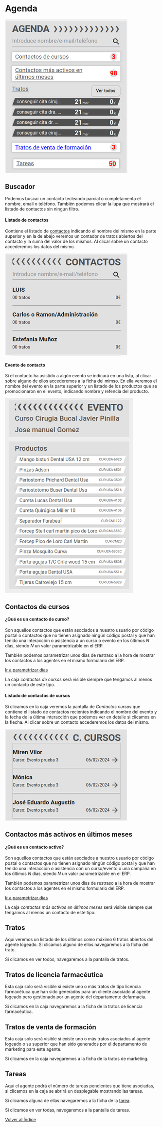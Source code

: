 # Agenda

![Agenda](./img/agenda.png)

## Buscador

Podemos buscar un contacto tecleando parcial o completamenta el nombre, email o teléfono. También podemos clicar la lupa que mostrará el listado de contactos sin ningún filtro.

#### Listado de contactos

Contiene el listado de [contactos](./contacto.md) indicando el nombre del mismo en la parte superior y en la de abajo veremos un contador de tratos abiertos del contacto y la suma del valor de los mismos. Al clicar sobre un contacto accederemos los datos del mismo.

![Lista contactos recientes](./img/listacontactos.png)

#### Evento de contacto

Si el contacto ha asistido a algún evento se indicará en una lista, al clicar sobre alguno de ellos accederemos a la ficha del mimso. En ella veremos el nombre del evento en la parte superior y un listado de los productos que se promocionaron en el evento, indicando nombre y refencia del producto.

![Lista eventos contacto](./img/datosevento.png)

## Contactos de cursos

#### ¿Qué es un contacto de curso?

 Son aquellos contactos que están asociados a nuestro usuario por código postal o contactos que no tienen asignado ningún código postal y que han tenido una interacción o asistencia a un curso o evento en los últimos _N_ días, siendo _N_ un valor parametrizable en el ERP. 
 
 También podemos parametrizar unos días de restraso a la hora de mostrar los contactos a los agentes en el mismo formulario del ERP.
 
 [Ir a parametrizar días](./periodobusqueda.md)

La caja *contactos de cursos* será visible siempre que tengamos al menos un contacto de este tipo.

#### Listado de contactos de cursos

Si clicamos en la caja veremos la pantalla de *Contactos cursos* que contiene el listado de contactos recientes indicando el nombre del evento y la fecha de la última interacción que podemos ver en detalle si clicamos en la flecha. Al clicar sobre un contacto accederemos los datos del mismo.

![Lista contactos recientes](./img/listacontactoscursos.png)

## Contactos más activos en últimos meses

#### ¿Qué es un contacto activo?

Son aquellos contactos que están asociados a nuestro usuario por código postal o contactos que no tienen asignado ningún código postal y que han tenido una interacción o asistencia con un curso/evento o una campaña en los últimos _N_ días, siendo _N_ un valor parametrizable en el ERP.

También podemos parametrizar unos días de restraso a la hora de mostrar los contactos a los agentes en el mismo formulario del ERP.
 
 [Ir a parametrizar días](./periodobusqueda.md)

La caja *contactos más activos en últimos meses* será visible siempre que tengamos al menos un contacto de este tipo.

## Tratos

Aquí veremos un listado de los últimos como máximo 6 tratos abiertos del agente logeado. Si clicamos alguno de ellos navegaremos a la ficha del trato.

Si clicamos en ver todos, navegaremos a la pantalla de tratos.

## Tratos de licencia farmacéutica

Esta caja solo será visible si existe uno o más tratos de tipo licencia farmacétuca que han sido generados para un cliente asociado al agente logeado pero gestionado por un agente del departamente defarmacia.

Si clicamos en la caja navegaremos a la ficha de la tratos de licencia farmacéutica.

## Tratos de venta de formación

Esta caja solo será visible si existe uno o más tratos asociados al agente logeado o su superior que han sido generados por el departamento de marketing para este agente.

Si clicamos en la caja navegaremos a la ficha de la tratos de marketing.

## Tareas

Aquí el agente podrá el número de tareas pendientes que tiene asociadas, si clicamos en la caja se abrirá un desplegable mostrando las tareas. 

Si clicamos alguna de ellas navegaremos a la ficha de la [tarea](./tareas.md).

Si clicamos en ver todas, navegaremos a la pantalla de tareas.


[Volver al Índice](./index.md)